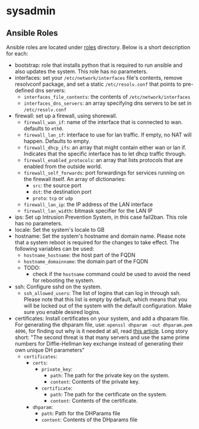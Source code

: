# sysadmin

## Ansible Roles

Ansible roles are located under [roles](ansible/roles) directory. Below is a
short description for each:

 - bootstrap: role that installs python that is required to run ansible and
   also updates the system. This role has no parameters.
 - interfaces: set your `/etc/network/interfaces` file's contents, remove
   resolvconf package, and set a static `/etc/resolv.conf` that points to
   pre-defined dns servers:
   * `interfaces_file_contents`: the contents of `/etc/network/interfaces`
   * `interfaces_dns_servers`: an array specifying dns servers to be set in
      `/etc/resolv.conf`
 - firewall: set up a firewall, using shorewall.
   * `firewall_wan_if`: name of the interface that is connected to wan.
   defaults to `eth0`.
   * `firewall_lan_if`: interface to use for lan traffic. If empty, no NAT
   will happen. Defaults to empty.
   * `firewall_dhcp_ifs`: an array that might contain either wan or lan if.
   Indicates that the specific interface has to let dhcp traffic through.
   * `firewall_enabled_protocols`: an array that lists protocols that are
   enabled from the outside world.
   * `firewall_self_forwards`: port forwardings for services running on the
   firewall itself. An array of dictionaries:
     - `src`: the source port
     - `dst`: the destination port
     - `proto`: `tcp` or `udp`
   * `firewall_lan_ip`: the IP address of the LAN interface
   * `firewall_lan_width`: bitmask specifier for the LAN IP
 - ips: Set up Intrusion Prevention System, in this case fail2ban. This role
   has no parameters.
 - locale: Set the system's locale to GB
 - hostname: Set the system's hostname and domain name. Please note that a
   system reboot is required for the changes to take effect. The following
   variables can be used:
   * `hostname_hostname`: the host part of the FQDN
   * `hostname_domainname`: the domain part of the FQDN
   * TODO:
     - check if the `hostname` command could be used to avoid the need for
       rebooting the system.
 - ssh: Configure sshd on the system.
   * `ssh_allowed_users`: The list of logins that can log in through ssh.
     Please note that this list is empty by default, which means that you
     will be locked out of the system with the default configuration. Make
     sure you enable desired logins.
 - certificates: Install certificates on your system, and add a dhparam file.
   For generating the dhparam file, use:
   `openssl dhparam -out dhparam.pem 4096`, for finding out why is it needed
   at all, read
   [this article](https://raymii.org/s/tutorials/Strong_SSL_Security_On_nginx.html).
   Long story short: "The second threat is that many servers and use the same
   prime numbers for Diffie-Hellman key exchange instead of generating their
   own unique DH parameters"
   * `certificates`:
     - `certs`:
       * `private_key`:
         - `path`: The path for the private key on the system.
         - `content`: Contents of the private key.
       * `certificate`:
         - `path`: The path for the certificate on the system.
         - `content`: Contents of the certificate.
     - `dhparam`:
       * `path`: Path for the DHParams file
       * `content`: Contents of the DHparams file
